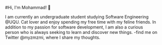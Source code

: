 #Hi, I'm Mohammad! 👋

I am currently an undergraduate student studying Software Engineering @UQU. Cat lover and enjoy spending my free time with my feline friends. In addition to my passion for software development, I am also a curious person who is always seeking to learn and discover new things.
-find me on Twitter @myzmzmi, where I share my thoughts.
